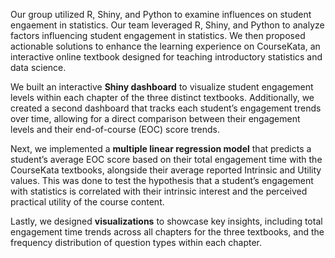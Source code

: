Our group utilized R, Shiny, and Python to examine influences on student engaement in statistics. Our team leveraged R, Shiny, and Python to analyze factors influencing student engagement in statistics. We then proposed actionable solutions to enhance the learning experience on CourseKata, an interactive online textbook designed for teaching introductory statistics and data science.

We built an interactive **Shiny dashboard** to visualize student engagement levels within each chapter of the three distinct textbooks. Additionally, we created a second dashboard that tracks each student’s engagement trends over time, allowing for a direct comparison between their engagement levels and their end-of-course (EOC) score trends.

Next, we implemented a **multiple linear regression model** that predicts a student’s average EOC score based on their total engagement time with the CourseKata textbooks, alongside their average reported Intrinsic and Utility values. This was done to test the hypothesis that a student’s engagement with statistics is correlated with their intrinsic interest and the perceived practical utility of the course content.

Lastly, we designed **visualizations** to showcase key insights, including total engagement time trends across all chapters for the three textbooks, and the frequency distribution of question types within each chapter.

